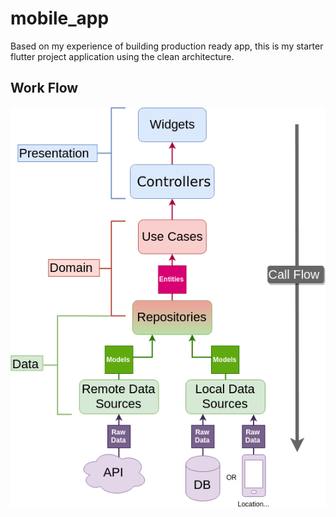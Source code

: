# mobile_app

Based on my experience of building production ready app, this is my starter flutter project application using the clean architecture.


## Work Flow

![alt text](images/Clean-Architecture-Flutter-Diagram.png?raw=true)


